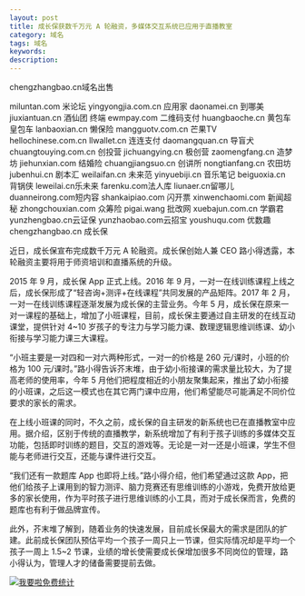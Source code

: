 ```yaml
---
layout: post
title: 成长保获数千万元 A 轮融资，多媒体交互系统已应用于直播教室
category: 域名
tags: 域名
keywords: 
description:
---
```


chengzhangbao.cn域名出售

miluntan.com 米论坛 
yingyongjia.com.cn 应用家 
daonamei.cn 到哪美 
jiuxiantuan.cn 酒仙团 终端 
ewmpay.com 二维码支付 
huangbaoche.cn 黄包车 皇包车
lanbaoxian.cn 懒保险 
mangguotv.com.cn 芒果TV 
hellochinese.com.cn 
llwallet.cn 连连支付 
daomangquan.cn 导盲犬 
chuangtouying.com.cn 创投营 
jichuangying.cn 极创营 
zaomengfang.cn 造梦坊 
jiehunxian.com 结婚险 
chuangjiangsuo.cn 创讲所
nongtianfang.cn 农田坊 
jubenhui.cn 剧本汇 
weilaifan.cn 未来范 
yinyuebiji.cn 音乐笔记
beiguoxia.cn 背锅侠 
leweilai.cn乐未来
farenku.com法人库
liunaer.cn留哪儿
duanneirong.com短内容
shankaipiao.com 闪开票
xinwenchaomi.com 新闻超秘
zhongchouxian.com 众筹险
pigai.wang 批改网 
xuebajun.com.cn 学霸君 
yunzhengbao.cn云证保
yunzhaobao.com云招宝
youshuqu.com 优数趣
chengzhangbao.cn 成长保



近日，成长保宣布完成数千万元 A 轮融资。成长保创始人兼 CEO 路小得透露，本轮融资主要将用于师资培训和直播系统的升级。

2015 年 9 月，成长保 App 正式上线。2016 年 9 月，一对一在线训练课程上线之后，成长保形成了“轻咨询+测评+在线课程”共同发展的产品矩阵。2017 年 2 月，一对一在线训练课程逐渐发展为成长保的主营业务。今年 5 月，成长保在原来一对一课程的基础上，增加了小班课程，目前，成长保主要通过自主研发的在线互动课堂，提供针对 4~10 岁孩子的专注力与学习能力课、数理逻辑思维训练课、幼小衔接与学习能力课三大课程。

“小班主要是一对四和一对六两种形式，一对一的价格是 260 元/课时，小班的价格为 100 元/课时。”路小得告诉芥末堆，由于幼小衔接课的需求量比较大，为了提高老师的使用率，今年 5 月他们把程度相近的小朋友聚集起来，推出了幼小衔接的小班课，之后这一模式也在其它两门课中应用，他们希望能尽可能满足不同价位要求的家长的需求。

在上线小班课的同时，不久之前，成长保的自主研发的新系统也已在直播教室中应用。据介绍，区别于传统的直播教学，新系统增加了有利于孩子训练的多媒体交互功能，包括即时训练的题目，交互的游戏等。无论是一对一还是小班课，学生不但能与老师进行交互，还能与课件进行交互。

“我们还有一款题库 App 也即将上线。”路小得介绍，他们希望通过这款 App，把他们给孩子上课用到的智力测评、脑力竞赛还有思维训练的小游戏，免费开放给更多的家长使用，作为平时孩子进行思维训练的小工具，而对于成长保而言，免费的题库也有利于做品牌宣传。

此外，芥末堆了解到，随着业务的快速发展，目前成长保最大的需求是团队的扩建。此前成长保团队预估平均一个孩子一周只上一节课，但实际情况却是平均一个孩子一周上 1.5~2 节课，业绩的增长使需要成长保增加很多不同岗位的管理，路小得认为，管理人才的储备需要提前去做。





<script language="javascript" type="text/javascript" src="//js.users.51.la/19176892.js"></script>
<noscript><a href="//www.51.la/?19176892" target="_blank"><img alt="&#x6211;&#x8981;&#x5566;&#x514D;&#x8D39;&#x7EDF;&#x8BA1;" src="//img.users.51.la/19176892.asp" style="border:none" /></a></noscript>
